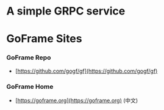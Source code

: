 # A simple GRPC service


# GoFrame Sites

### GoFrame Repo

* [https://github.com/gogf/gf](https://github.com/gogf/gf)

### GoFrame Home

* [https://goframe.org](https://goframe.org) (中文)
